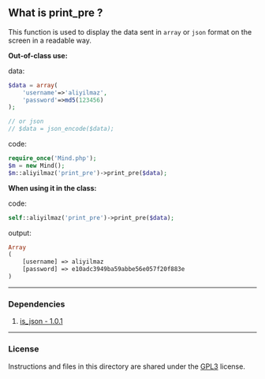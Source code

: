 ## What is print_pre ?

This function is used to display the data sent in `array` or `json` format on the screen in a readable way.

**Out-of-class use:**

data:
```php
$data = array(
    'username'=>'aliyilmaz',
    'password'=>md5(123456)
);

// or json
// $data = json_encode($data);
```

code:
```php
require_once('Mind.php');
$m = new Mind();
$m::aliyilmaz('print_pre')->print_pre($data);
```

**When using it in the class:**

code:
```php
self::aliyilmaz('print_pre')->print_pre($data);
```

output:
```php
Array
(
    [username] => aliyilmaz
    [password] => e10adc3949ba59abbe56e057f20f883e
)
```

---

### Dependencies

1. [is_json - 1.0.1](https://github.com/aliyilmaz/is_json)

---

### License
Instructions and files in this directory are shared under the [GPL3](https://github.com/aliyilmaz/print_pre/blob/main/LICENSE) license.